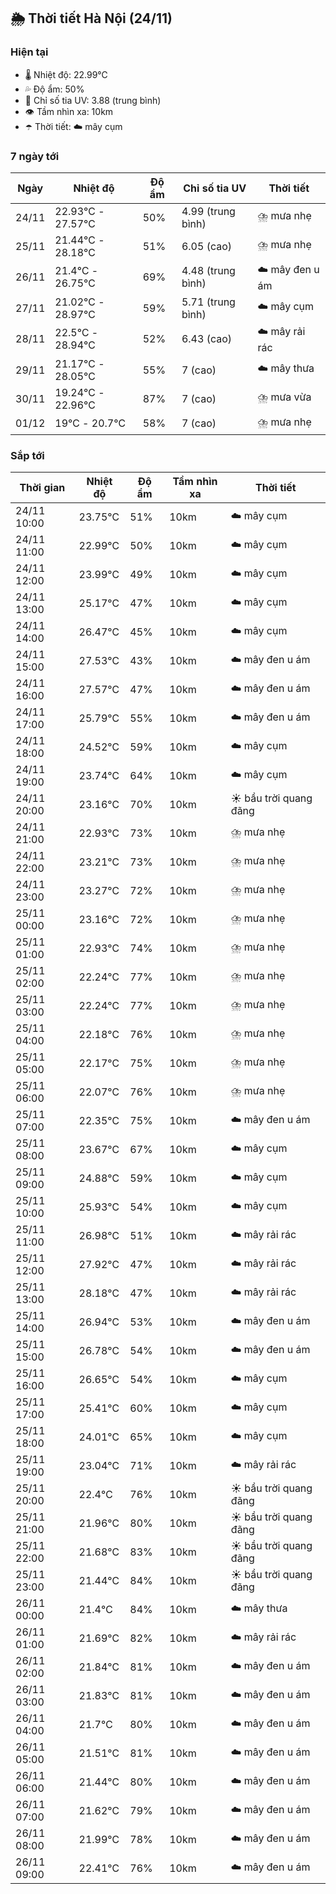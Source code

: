 ## 🌦️ Thời tiết Hà Nội (24/11)

### Hiện tại

- 🌡️ Nhiệt độ: 22.99℃
- 💦 Độ ẩm: 50%
- 🌟 Chỉ số tia UV: 3.88 (trung bình)
- 👁️ Tầm nhìn xa: 10km
- ☂️ Thời tiết: ☁️ mây cụm

### 7 ngày tới

| Ngày | Nhiệt độ | Độ ẩm | Chỉ số tia UV | Thời tiết |
| --- | --- | --- | --- | --- |
| 24/11 | 22.93℃ - 27.57℃ | 50% | 4.99 (trung bình) | ⛈️ mưa nhẹ |
| 25/11 | 21.44℃ - 28.18℃ | 51% | 6.05 (cao) | ⛈️ mưa nhẹ |
| 26/11 | 21.4℃ - 26.75℃ | 69% | 4.48 (trung bình) | ☁️ mây đen u ám |
| 27/11 | 21.02℃ - 28.97℃ | 59% | 5.71 (trung bình) | ☁️ mây cụm |
| 28/11 | 22.5℃ - 28.94℃ | 52% | 6.43 (cao) | ☁️ mây rải rác |
| 29/11 | 21.17℃ - 28.05℃ | 55% | 7 (cao) | ☁️ mây thưa |
| 30/11 | 19.24℃ - 22.96℃ | 87% | 7 (cao) | ⛈️ mưa vừa |
| 01/12 | 19℃ - 20.7℃ | 58% | 7 (cao) | ⛈️ mưa nhẹ |

### Sắp tới

| Thời gian | Nhiệt độ | Độ ẩm | Tầm nhìn xa | Thời tiết |
| --- | --- | --- | --- | --- |
| 24/11 10:00 | 23.75℃ | 51% | 10km | ☁️ mây cụm |
| 24/11 11:00 | 22.99℃ | 50% | 10km | ☁️ mây cụm |
| 24/11 12:00 | 23.99℃ | 49% | 10km | ☁️ mây cụm |
| 24/11 13:00 | 25.17℃ | 47% | 10km | ☁️ mây cụm |
| 24/11 14:00 | 26.47℃ | 45% | 10km | ☁️ mây cụm |
| 24/11 15:00 | 27.53℃ | 43% | 10km | ☁️ mây đen u ám |
| 24/11 16:00 | 27.57℃ | 47% | 10km | ☁️ mây đen u ám |
| 24/11 17:00 | 25.79℃ | 55% | 10km | ☁️ mây đen u ám |
| 24/11 18:00 | 24.52℃ | 59% | 10km | ☁️ mây cụm |
| 24/11 19:00 | 23.74℃ | 64% | 10km | ☁️ mây cụm |
| 24/11 20:00 | 23.16℃ | 70% | 10km | ☀️ bầu trời quang đãng |
| 24/11 21:00 | 22.93℃ | 73% | 10km | ⛈️ mưa nhẹ |
| 24/11 22:00 | 23.21℃ | 73% | 10km | ⛈️ mưa nhẹ |
| 24/11 23:00 | 23.27℃ | 72% | 10km | ⛈️ mưa nhẹ |
| 25/11 00:00 | 23.16℃ | 72% | 10km | ⛈️ mưa nhẹ |
| 25/11 01:00 | 22.93℃ | 74% | 10km | ⛈️ mưa nhẹ |
| 25/11 02:00 | 22.24℃ | 77% | 10km | ⛈️ mưa nhẹ |
| 25/11 03:00 | 22.24℃ | 77% | 10km | ⛈️ mưa nhẹ |
| 25/11 04:00 | 22.18℃ | 76% | 10km | ⛈️ mưa nhẹ |
| 25/11 05:00 | 22.17℃ | 75% | 10km | ⛈️ mưa nhẹ |
| 25/11 06:00 | 22.07℃ | 76% | 10km | ⛈️ mưa nhẹ |
| 25/11 07:00 | 22.35℃ | 75% | 10km | ☁️ mây đen u ám |
| 25/11 08:00 | 23.67℃ | 67% | 10km | ☁️ mây cụm |
| 25/11 09:00 | 24.88℃ | 59% | 10km | ☁️ mây cụm |
| 25/11 10:00 | 25.93℃ | 54% | 10km | ☁️ mây cụm |
| 25/11 11:00 | 26.98℃ | 51% | 10km | ☁️ mây rải rác |
| 25/11 12:00 | 27.92℃ | 47% | 10km | ☁️ mây rải rác |
| 25/11 13:00 | 28.18℃ | 47% | 10km | ☁️ mây rải rác |
| 25/11 14:00 | 26.94℃ | 53% | 10km | ☁️ mây đen u ám |
| 25/11 15:00 | 26.78℃ | 54% | 10km | ☁️ mây đen u ám |
| 25/11 16:00 | 26.65℃ | 54% | 10km | ☁️ mây cụm |
| 25/11 17:00 | 25.41℃ | 60% | 10km | ☁️ mây cụm |
| 25/11 18:00 | 24.01℃ | 65% | 10km | ☁️ mây cụm |
| 25/11 19:00 | 23.04℃ | 71% | 10km | ☁️ mây rải rác |
| 25/11 20:00 | 22.4℃ | 76% | 10km | ☀️ bầu trời quang đãng |
| 25/11 21:00 | 21.96℃ | 80% | 10km | ☀️ bầu trời quang đãng |
| 25/11 22:00 | 21.68℃ | 83% | 10km | ☀️ bầu trời quang đãng |
| 25/11 23:00 | 21.44℃ | 84% | 10km | ☀️ bầu trời quang đãng |
| 26/11 00:00 | 21.4℃ | 84% | 10km | ☁️ mây thưa |
| 26/11 01:00 | 21.69℃ | 82% | 10km | ☁️ mây rải rác |
| 26/11 02:00 | 21.84℃ | 81% | 10km | ☁️ mây đen u ám |
| 26/11 03:00 | 21.83℃ | 81% | 10km | ☁️ mây đen u ám |
| 26/11 04:00 | 21.7℃ | 80% | 10km | ☁️ mây đen u ám |
| 26/11 05:00 | 21.51℃ | 81% | 10km | ☁️ mây đen u ám |
| 26/11 06:00 | 21.44℃ | 80% | 10km | ☁️ mây đen u ám |
| 26/11 07:00 | 21.62℃ | 79% | 10km | ☁️ mây đen u ám |
| 26/11 08:00 | 21.99℃ | 78% | 10km | ☁️ mây đen u ám |
| 26/11 09:00 | 22.41℃ | 76% | 10km | ☁️ mây đen u ám |
